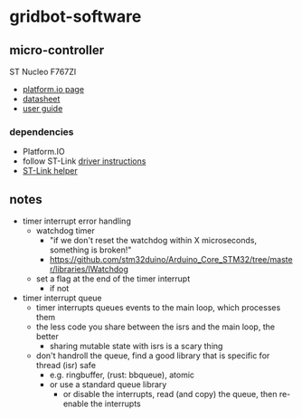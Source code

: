 # gridbot-software

## micro-controller

ST Nucleo F767ZI

- [platform.io page](https://docs.platformio.org/en/latest/boards/ststm32/nucleo_f767zi.html)
- [datasheet](http://www.farnell.com/datasheets/2200746.pdf)
- [user guide](https://www.st.com/content/ccc/resource/technical/document/user_manual/group0/26/49/90/2e/33/0d/4a/da/DM00244518/files/DM00244518.pdf/jcr:content/translations/en.DM00244518.pdf)

### dependencies

- Platform.IO
- follow ST-Link [driver instructions](https://docs.platformio.org/en/latest/plus/debug-tools/stlink.html)
- [ST-Link helper](https://github.com/stlink-org/stlink/releases)

## notes

- timer interrupt error handling
  - watchdog timer
    - "if we don't reset the watchdog within X microseconds, something is broken!"
    - https://github.com/stm32duino/Arduino_Core_STM32/tree/master/libraries/IWatchdog
  - set a flag at the end of the timer interrupt
    - if not 
- timer interrupt queue
  - timer interrupts queues events to the main loop, which processes them
  - the less code you share between the isrs and the main loop, the better 
    - sharing mutable state with isrs is a scary thing
  - don't handroll the queue, find a good library that is specific for thread (isr) safe
    - e.g. ringbuffer, (rust: bbqueue), atomic
    - or use a standard queue library
      - or disable the interrupts, read (and copy) the queue, then re-enable the interrupts